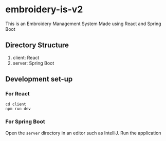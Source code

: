 # embroidery-is-v2
This is an Embroidery Management System Made using React and Spring Boot

## Directory Structure
1. client: React
1. server: Spring Boot

## Development set-up
### For React
```
cd client
npm run dev
```

### For Spring Boot
Open the `server` directory in an editor such as IntelliJ. Run the application


